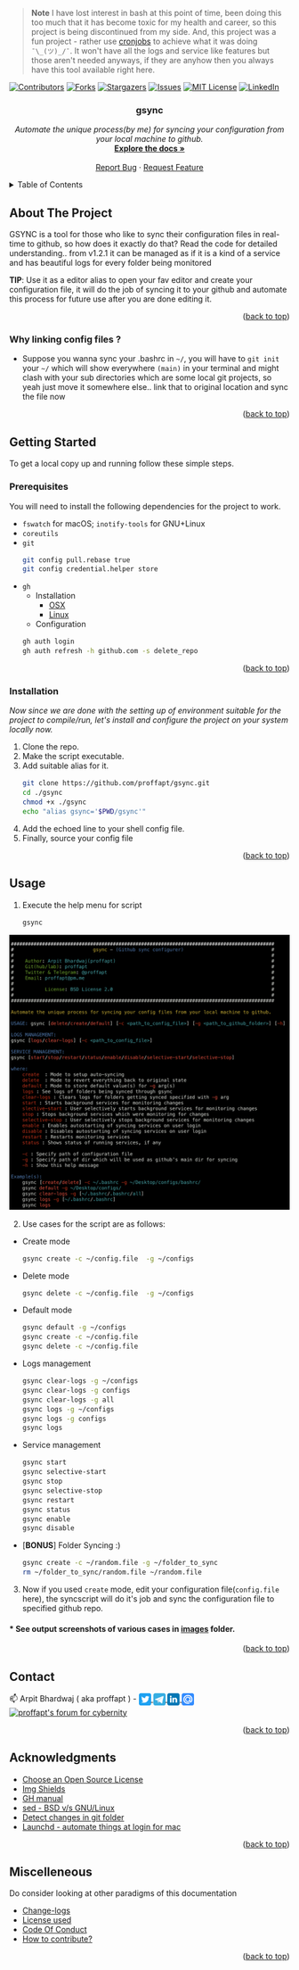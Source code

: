<div id="top"></div>

> **Note** I have lost interest in bash at this point of time, been doing this too much that it has become toxic for my health and career, so this project is being discontinued from my side. And, this project was a fun project - rather use [cronjobs](https://www.redhat.com/sysadmin/linux-cron-command) to achieve what it was doing `¯\_(ツ)_/¯`. It won't have all the logs and service like features but those aren't needed anyways, if they are anyhow then you always have this tool available right here.

<!-- PROJECT SHIELDS -->
<!-- https://www.markdownguide.org/basic-syntax/#reference-style-links-->
[![Contributors][contributors-shield]][contributors-url]
[![Forks][forks-shield]][forks-url]
[![Stargazers][stars-shield]][stars-url]
[![Issues][issues-shield]][issues-url]
[![MIT License][license-shield]][license-url]
[![LinkedIn][linkedin-shield]][linkedin-url]
  
  <h3 align="center">gsync</h3>

  <p align="center">
    <i>Automate the unique process(by me) for syncing your configuration from your local machine to github.</i>
    <br />
    <a href="https://github.com/proffapt/gsync"><strong>Explore the docs »</strong></a>
    <br />
    <br />
    <a href="https://github.com/proffapt/gsync/issues">Report Bug</a>
    ·
    <a href="https://github.com/proffapt/gsync/issues">Request Feature</a>
  </p>
</div>


<!-- TABLE OF CONTENTS -->
<details>
  <summary>Table of Contents</summary>
  <ol>
    <li>
      <a href="#about-the-project">About The Project</a>
      <ul>
        <li><a href="#why-linking-config-files-?">Why linking config files ?</a></li>
      </ul>
    </li>
    <li>
      <a href="#getting-started">Getting Started</a>
      <ul>
        <li><a href="#prerequisites">Prerequisites</a></li>
        <li><a href="#installation">Installation</a></li>
      </ul>
    </li>
    <li><a href="#usage">Usage</a></li>
    <li><a href="#contributing">Contributing</a></li>
    <li><a href="#changelog">Change.log</a></li>
    <li><a href="#license">License</a></li>
    <li><a href="#contact">Contact</a></li>
    <li><a href="#acknowledgments">Acknowledgments</a></li>
  </ol>
</details>


<!-- ABOUT THE PROJECT -->
## About The Project

GSYNC is a tool for those who like to sync their configuration files in real-time to github, so how does it exactly do that? Read the code for detailed understanding.. from v1.2.1 it can be managed as if it is a kind of a service and has beautiful logs for every folder being monitored

**TIP**: Use it as a editor alias to open your fav editor and create your configuration file, it will do the job of syncing it to your github and automate this process for future use after you are done editing it.

<p align="right">(<a href="#top">back to top</a>)</p>

<div id="why-linking-config-files-?"></div>

### Why linking config files ?

- Suppose you wanna sync your .bashrc in `~/`, you will have to `git init` your `~/` which will show everywhere `(main)` in your terminal and might clash with your sub directories which are some local git projects, so yeah just move it somewhere else.. link that to original location and sync the file now

<p align="right">(<a href="#top">back to top</a>)</p>

<!-- GETTING STARTED -->
## Getting Started

To get a local copy up and running follow these simple steps.

### Prerequisites
You will need to install the following dependencies for the project to work.
* `fswatch` for macOS; `inotify-tools` for GNU+Linux
* `coreutils`
* `git`
  ```sh
  git config pull.rebase true
  git config credential.helper store
  ```
* `gh`
  - Installation
    - [OSX](https://cli.github.com/manual/installation)
    - [Linux](https://github.com/cli/cli/blob/trunk/docs/install_linux.md)
  - Configuration
  ```sh
  gh auth login
  gh auth refresh -h github.com -s delete_repo
  ```

<p align="right">(<a href="#top">back to top</a>)</p>

### Installation

_Now since we are done with the setting up of environment suitable for the project to compile/run, let's install and configure the project on your system locally now._
1. Clone the repo.
2. Make the script executable.
3. Add suitable alias for it.
   ```sh
   git clone https://github.com/proffapt/gsync.git
   cd ./gsync
   chmod +x ./gsync
   echo "alias gsync='$PWD/gsync'"
   ```
4. Add the echoed line to your shell config file.
5. Finally, source your config file

<p align="right">(<a href="#top">back to top</a>)</p>


<!-- USAGE EXAMPLES -->
## Usage

1. Execute the help menu for script
   ```sh
   gsync
   ```
<div align="center">
  <a href="https://github.com/proffapt/gsync">
    <img src="images/help_v1-3.png" alt="product screenshot">
  </a>
</div>

2. Use cases for the script are as follows:
* Create mode
  ```sh
  gsync create -c ~/config.file  -g ~/configs
  ```
  
* Delete mode
  ```sh
  gsync delete -c ~/config.file  -g ~/configs
  ```
  
* Default mode
   ```sh
   gsync default -g ~/configs
   gsync create -c ~/config.file
   gsync delete -c ~/config.file
   ```
   
* Logs management
   ```sh
   gsync clear-logs -g ~/configs
   gsync clear-logs -g configs
   gsync clear-logs -g all
   gsync logs -g ~/configs
   gsync logs -g configs
   gsync logs
   ```
   
* Service management
   ```sh
   gsync start
   gsync selective-start
   gsync stop
   gsync selective-stop
   gsync restart
   gsync status
   gsync enable
   gsync disable
   ```
  
* [**BONUS**] Folder Syncing :)
  ```sh
  gsync create -c ~/random.file -g ~/folder_to_sync
  rm ~/folder_to_sync/random.file ~/random.file
  ```
   
3. Now if you used `create` mode, edit your configuration file(`config.file` here), the syncscript will do it's job and sync the configuration file to specified github repo.
  
#### * See output screenshots of various cases in [images](https://github.com/proffapt/gsync/tree/main/images) folder.

<p align="right">(<a href="#top">back to top</a>)</p>

<!-- CONTACT -->
## Contact

<p>
📫 Arpit Bhardwaj ( aka proffapt ) -   

<a href="https://twitter.com/proffapt">
  <img align="center" alt="proffapt's Twitter " width="22px" src="https://raw.githubusercontent.com/edent/SuperTinyIcons/master/images/svg/twitter.svg" />
</a>
<a href="https://t.me/proffapt">
  <img align="center" alt="proffapt's Telegram" width="22px" src="https://raw.githubusercontent.com/edent/SuperTinyIcons/master/images/svg/telegram.svg" />
</a>
<a href="https://www.linkedin.com/in/proffapt/">
  <img align="center" alt="proffapt's LinkedIn" width="22px" src="https://raw.githubusercontent.com/edent/SuperTinyIcons/master/images/svg/linkedin.svg" />
</a> 
<a href="mailto:proffapt@pm.me">
  <img align="center" alt="proffapt's mail" width="22px" src="https://raw.githubusercontent.com/edent/SuperTinyIcons/master/images/svg/mail.svg" />
</a> 
<a href="https://cybernity.group">
  <img align="center" alt="proffapt's forum for cybernity" width="22px" src="https://cybernity.group/uploads/default/original/1X/a8338f86bbbedd39701c85d5f32cf3d817c04c27.png" />
</a> 
</p>

<p align="right">(<a href="#top">back to top</a>)</p>

<!-- ACKNOWLEDGMENTS -->
## Acknowledgments

* [Choose an Open Source License](https://choosealicense.com)
* [Img Shields](https://shields.io)
* [GH manual](https://cli.github.com/manual/gh_repo_create)
* [sed - BSD v/s GNU/Linux](https://unix.stackexchange.com/questions/401905/bsd-sed-vs-gnu-sed-and-i)
* [Detect changes in git folder](https://stackoverflow.com/questions/13715544/shell-script-to-check-git-for-changes-and-then-loop-through-changed-files)
* [Launchd - automate things at login for mac](https://stackoverflow.com/questions/6442364/running-script-upon-login-in-mac-os-x)

<p align="right">(<a href="#top">back to top</a>)</p>

## Miscelleneous

Do consider looking at other paradigms of this documentation
  - [Change-logs](CHANGELOG.md)
  - [License used](LICENSE.txt)
  - [Code Of Conduct](CODE_OF_CONDUCT.md)
  - [How to contribute?](CONTRIBUTING.md)

<p align="right">(<a href="#top">back to top</a>)</p>

<!-- MARKDOWN LINKS & IMAGES -->

[contributors-shield]: https://img.shields.io/github/contributors/proffapt/gsync.svg?style=for-the-badge
[contributors-url]: https://github.com/proffapt/gsync/graphs/contributors
[forks-shield]: https://img.shields.io/github/forks/proffapt/gsync.svg?style=for-the-badge
[forks-url]: https://github.com/proffapt/gsync/network/members
[stars-shield]: https://img.shields.io/github/stars/proffapt/gsync.svg?style=for-the-badge
[stars-url]: https://github.com/proffapt/gsync/stargazers
[issues-shield]: https://img.shields.io/github/issues/proffapt/gsync.svg?style=for-the-badge
[issues-url]: https://github.com/proffapt/gsync/issues
[license-shield]: https://img.shields.io/github/license/proffapt/gsync.svg?style=for-the-badge
[license-url]: https://github.com/proffapt/gsync/blob/master/LICENSE.txt
[linkedin-shield]: https://img.shields.io/badge/-LinkedIn-black.svg?style=for-the-badge&logo=linkedin&colorB=555
[linkedin-url]: https://linkedin.com/in/proffapt
[product-screenshot]: .images/screenshot.png
